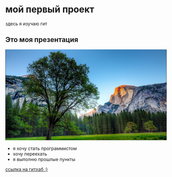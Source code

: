 # мой первый проект  

здесь я изучаю гит

## Это моя презентация

![красивый вид](./image/file.jpg)

- я хочу стать программистом
- хочу переехать
- я выполню прошлые пункты

[ссылка на гитхаб :)](https://github.com)
